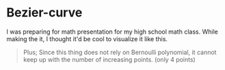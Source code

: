 # Bezier-curve
I was preparing for math presentation for my high school math class.
While making the it, I thought it'd be cool to visualize it like this.

>Plus;
>Since this thing does not rely on Bernoulli polynomial, it cannot keep up with the number of increasing points. (only 4 points)
